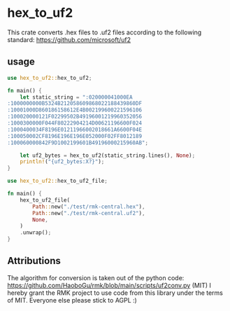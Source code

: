 # hex_to_uf2

This crate converts .hex files to .uf2 files according to the following standard:
https://github.com/microsoft/uf2

## usage

```Rust
use hex_to_uf2::hex_to_uf2;

fn main() {
    let static_string = ":020000041000EA
:1000000000B5324B212058609868022188439860DF
:10001000D860186158612E4B002199600221596106
:100020000121F02299502B49196001219960352056
:1000300000F044F80222904214D00621196600F024
:1000400034F8196E01211966002018661A6600F04E
:100050002CF8196E196E196E052000F02FF8012189
:100060000842F9D1002199601B49196000215960AB";

    let uf2_bytes = hex_to_uf2(static_string.lines(), None);
    println!("{uf2_bytes:X?}");
}
```

```Rust
use hex_to_uf2::hex_to_uf2_file;

fn main() {
    hex_to_uf2_file(
        Path::new("./test/rmk-central.hex"),
        Path::new("./test/rmk-central.uf2"),
        None,
    )
    .unwrap();
}
```

## Attributions
The algorithm for conversion is taken out of the python code: https://github.com/HaoboGu/rmk/blob/main/scripts/uf2conv.py (MIT)
I hereby grant the RMK project to use code from this library under the terms of MIT. Everyone else please stick to AGPL :)
